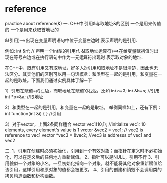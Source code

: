 # reference
practice about reference(&amp;)
一. C++中 引用&与取地址&的区别
一个是用来传值的 一个是用来获取首地址的

&(引用)==>出现在变量声明语句中位于变量左边时,表示声明的是引用.
     
例如: int &rf; // 声明一个int型的引用rf.
&(取地址运算符)==>在给变量赋初值时出现在等号右边或在执行语句中作为一元运算符出现时
                  表示取对象的地址.

 

在C++中，既有引用又有取地址，好多人对引用和取地址不是很清楚，因此也无法区分。其实他们的区别可以用一句话概括：和类型在一起的是引用，和变量在一起的是取址。下面我们通过实例具体了解一下

1）引用在赋值=的左边，而取地址在赋值的右边，比如
int a=3;
int &b=a;        //引用 
int *p=&a;       //取地址 

2）和类型在一起的是引用，和变量在一起的是取址。 举例同样如上，还有下例：
int function(int &i)
{
}  //引用

3）对于vector，上面2条同样适合
vector<int> vec1(10,1);  //initialize vec1: 10 elements, every element's value is 1
vector<int> &vec2 = vec1; // vec2 is  reference to vec1
vector<int> *vec3 = &vec2; //vec3 is addresss of vec1 and vec2

二. 
1、引用在创建时必须初始化，引用到一个有效对象；而指针在定义时不必初始化，可以在定义后的任何地方重新赋值。
2、指针可以是NULL，引用不行
3、引用貌似一个对象的小名，一旦初始化指向一个对象，就不能将其他对象重新赋值给该引用，这样引用和原对象的值都会被更改。
4、引用的创建和销毁不会调用类的拷贝构造函数和析构函数。
